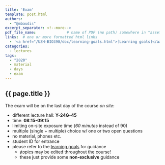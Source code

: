 ```yaml
---
title: 'Exam'
template: post.html
authors:
  - "@mbaudis"
excerpt_separator: <!--more-->
pdf_file_name: 				# name of PDF (no path) somewhere in "assets"; auto-linked
links:  # one or more formatted html links
  - '<a href="/UZH-BIO390/doc/learning-goals.html">[Learning goals]</a>'
categories:
  - lectures
tags:
  - "2020"
  - material
  - days
  - exam
---
```


## {{ page.title }}

The exam will be on the last day of the course *on site*:

* different lecture hall: **Y-24G-45**
* time: **08:15-09:15**
* limiting on-site exposure time (*60 minutes* instead of 90)
* multiple (single + multiple) choice w/ one or two open questions
* no material, phones etc.
* student ID for entrance
* please refer to the [learning goals](/UZH-BIO390/doc/learning-goals.html) for guidance
    - ¡topics may be edited throughout the course!
    - these just provide some __non-exclusive__ guidance
